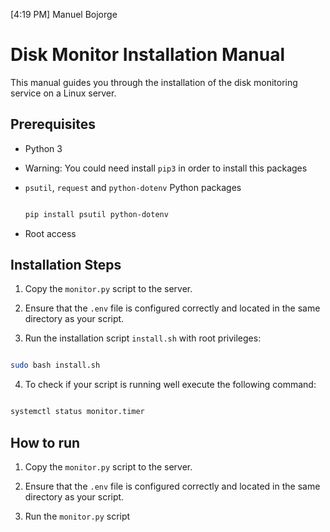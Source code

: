 [4:19 PM] Manuel Bojorge


# Disk Monitor Installation Manual
 
This manual guides you through the installation of the disk monitoring service on a Linux server.
 
## Prerequisites
 
- Python 3

- Warning: You could need install `pip3` in order to install this packages 

- `psutil`, `request` and `python-dotenv` Python packages

    ```bash

    pip install psutil python-dotenv

    ```
 
- Root access
 
## Installation Steps
 
1. Copy the `monitor.py` script to the server.

2. Ensure that the `.env` file is configured correctly and located in the same directory as your script.

3. Run the installation script `install.sh` with root privileges:
 
```bash

sudo bash install.sh

```

4.  To  check if your script is running well execute the following command:
 
```bash

systemctl status monitor.timer

```

## How to run
 
1. Copy the `monitor.py` script to the server.

2. Ensure that the `.env` file is configured correctly and located in the same directory as your script.

3. Run the `monitor.py` script
